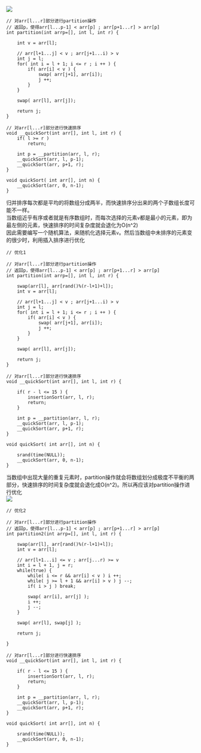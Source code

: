 ![](https://github.com/yzhclear/Algorithms/blob/master/img/quickSort_1.png)
```
// 对arr[l...r]部分进行partition操作
// 返回p，使得arr[l...p-1] < arr[p] ; arr[p+1...r] > arr[p]
int partition(int arrp=[], int l, int r) {

    int v = arr[l];

    // arr[l+1...j] < v ; arr[j+1...i) > v
    int j = l;
    for( int i = l + 1; i <= r ; i ++ ) {
        if( arr[i] < v ) {
            swap( arr[j+1], arr[i]);
            j ++;
        }
    }

    swap( arr[l], arr[j]);

    return j;
}

// 对arr[l...r]部分进行快速排序
void __quickSort(int arr[], int l, int r) {
    if( l >= r )
        return;

    int p = __partition(arr, l, r);
    __quickSort(arr, l, p-1);
    __quickSort(arr, p+1, r);
}

void quickSort( int arr[], int n) {
    __quickSort(arr, 0, n-1);
}
```
归并排序每次都是平均的将数组分成两半，而快速排序分出来的两个子数组长度可能不一样。   
当数组近乎有序或者就是有序数组时，而每次选择的元素`v`都是最小的元素，即为最左侧的元素，快速排序的时间复杂度就会退化为O(n^2)   
因此需要编写一个随机算法，来随机化选择元素`v`。然后当数组中未排序的元素变的很少时，利用插入排序进行优化
```
// 优化1

// 对arr[l...r]部分进行partition操作
// 返回p，使得arr[l...p-1] < arr[p] ; arr[p+1...r] > arr[p]
int partition(int arrp=[], int l, int r) {

    swap(arr[l], arr[rand()%(r-l+1)+l]);
    int v = arr[l];

    // arr[l+1...j] < v ; arr[j+1...i) > v
    int j = l;
    for( int i = l + 1; i <= r ; i ++ ) {
        if( arr[i] < v ) {
            swap( arr[j+1], arr[i]);
            j ++;
        }
    }

    swap( arr[l], arr[j]);

    return j;
}

// 对arr[l...r]部分进行快速排序
void __quickSort(int arr[], int l, int r) {

    if( r - l <= 15 ) {
        insertionSort(arr, l, r);
        return;
    }

    int p = __partition(arr, l, r);
    __quickSort(arr, l, p-1);
    __quickSort(arr, p+1, r);
}

void quickSort( int arr[], int n) {

    srand(time(NULL));
    __quickSort(arr, 0, n-1);
}
```
当数组中出现大量的重复元素时，partition操作就会将数组划分成极度不平衡的两部分，快速排序的时间复杂度就会退化成O(n^2)。所以再应该对partition操作进行优化    
![](https://github.com/yzhclear/Algorithms/blob/master/img/quickSort_2.png)    
```
// 优化2

// 对arr[l...r]部分进行partition操作
// 返回p，使得arr[l...p-1] < arr[p] ; arr[p+1...r] > arr[p]
int partition2(int arrp=[], int l, int r) {

    swap(arr[l], arr[rand()%(r-l+1)+l]);
    int v = arr[l];

    // arr[l+1...i] <= v ; arr[j...r) >= v
    int i = l + 1, j = r;
    while(true) {
        while( i <= r && arr[i] < v ) i ++;
        while( j >= l + 1 && arr[i] > v ) j --;
        if( i > j ) break;

        swap( arr[i], arr[j] );
        i ++;
        j --;
    }

    swap( arr[l], swap[j] );

    return j;

}

// 对arr[l...r]部分进行快速排序
void __quickSort(int arr[], int l, int r) {

    if( r - l <= 15 ) {
        insertionSort(arr, l, r);
        return;
    }

    int p = __partition(arr, l, r);
    __quickSort(arr, l, p-1);
    __quickSort(arr, p+1, r);
}

void quickSort( int arr[], int n) {

    srand(time(NULL));
    __quickSort(arr, 0, n-1);
}
```   
